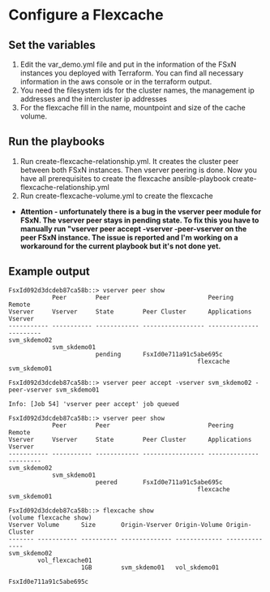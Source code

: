 
# Configure a Flexcache

## Set the variables
1. Edit the var_demo.yml file and put in the information of the FSxN instances you deployed with Terraform. You can find all necessary information in the aws console or in the terraform output.
2. You need the filesystem ids for the cluster names, the management ip addresses and the intercluster ip addresses
3. For the flexcache fill in the name, mountpoint and size of the cache volume.

## Run the playbooks
1. Run create-flexcache-relationship.yml. It creates the cluster peer between both FSxN instances. Then vserver peering is done. Now you have all prerequisites to create the flexcache
    ansible-playbook create-flexcache-relationship.yml
2. Run create-flexcache-volume.yml to create the flexcache
- **Attention - unfortunately there is a bug in the vserver peer module for FSxN. The vserver peer stays in pending state. To fix this you have to manually run "vserver peer accept -vserver <vserver> -peer-vserver <peer-vserver> on the peer FSxN instance. The issue is reported and I'm working on a workaround for the current playbook but it's not done yet.**

## Example output
    FsxId092d3dcdeb87ca58b::> vserver peer show
                Peer        Peer                           Peering        Remote
    Vserver     Vserver     State        Peer Cluster      Applications   Vserver
    ----------- ----------- ------------ ----------------- -------------- ---------
    svm_skdemo02 
                svm_skdemo01 
                            pending      FsxId0e711a91c5abe695c 
                                                        flexcache      svm_skdemo01

    FsxId092d3dcdeb87ca58b::> vserver peer accept -vserver svm_skdemo02 -peer-vserver svm_skdemo01 

    Info: [Job 54] 'vserver peer accept' job queued 

    FsxId092d3dcdeb87ca58b::> vserver peer show
                Peer        Peer                           Peering        Remote
    Vserver     Vserver     State        Peer Cluster      Applications   Vserver
    ----------- ----------- ------------ ----------------- -------------- ---------
    svm_skdemo02 
                svm_skdemo01 
                            peered       FsxId0e711a91c5abe695c 
                                                        flexcache      svm_skdemo01

    FsxId092d3dcdeb87ca58b::> flexcache show
    (volume flexcache show)
    Vserver Volume      Size       Origin-Vserver Origin-Volume Origin-Cluster
    ------- ----------- ---------- -------------- ------------- --------------
    svm_skdemo02 
            vol_flexcache01 
                        1GB        svm_skdemo01   vol_skdemo01  
                                                        FsxId0e711a91c5abe695c
